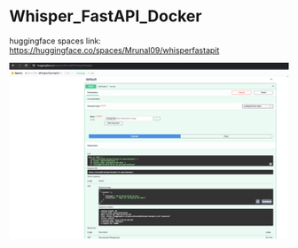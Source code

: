 # Whisper_FastAPI_Docker

huggingface spaces link: https://huggingface.co/spaces/Mrunal09/whisperfastapit

![FastAPI whisper Huggingface API](https://github.com/Mrunal-G/Whisper_FastAPI_Docker/blob/main/Images/fastapi_huggingface_spaces.png)
